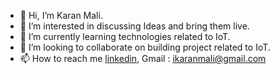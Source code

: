 - 👋 Hi, I’m Karan Mali.
- 👀 I’m interested in discussing Ideas and bring them live.
- 🌱 I’m currently learning technologies related to IoT.
- 💞️ I’m looking to collaborate on building project related to IoT.
- 📫 How to reach me [linkedin](https://www.linkedin.com/in/karan-mali-iot-engineer/), Gmail : ikaranmali@gmail.com

